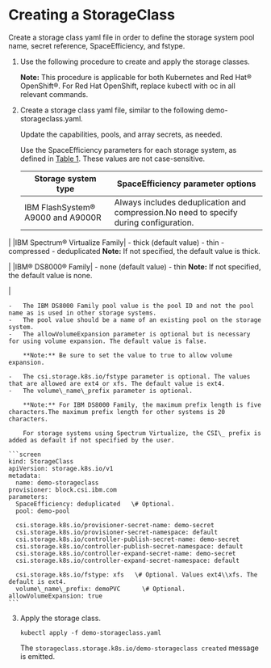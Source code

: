 # Creating a StorageClass

Create a storage class yaml file in order to define the storage system pool name, secret reference, SpaceEfficiency, and fstype.

1.  Use the following procedure to create and apply the storage classes.

    **Note:** This procedure is applicable for both Kubernetes and Red Hat® OpenShift®. For Red Hat OpenShift, replace kubectl with oc in all relevant commands.

2.  Create a storage class yaml file, similar to the following demo-storageclass.yaml.

    Update the capabilities, pools, and array secrets, as needed.

    Use the SpaceEfficiency parameters for each storage system, as defined in [Table 1](#spaceefficiency). These values are not case-sensitive.

    |Storage system type|SpaceEfficiency parameter options|
    |-------------------|---------------------------------|
    |IBM FlashSystem® A9000 and A9000R|Always includes deduplication and compression.No need to specify during configuration.

|
    |IBM Spectrum® Virtualize Family|    -   thick \(default value\)
    -   thin
    -   compressed
    -   deduplicated
 **Note:** If not specified, the default value is thick.

|
    |IBM® DS8000® Family|    -   none \(default value\)
    -   thin
 **Note:** If not specified, the default value is none.

|

    -   The IBM DS8000 Family pool value is the pool ID and not the pool name as is used in other storage systems.
    -   The pool value should be a name of an existing pool on the storage system.
    -   The allowVolumeExpansion parameter is optional but is necessary for using volume expansion. The default value is false.

        **Note:** Be sure to set the value to true to allow volume expansion.

    -   The csi.storage.k8s.io/fstype parameter is optional. The values that are allowed are ext4 or xfs. The default value is ext4.
    -   The volume\_name\_prefix parameter is optional.

        **Note:** For IBM DS8000 Family, the maximum prefix length is five characters.The maximum prefix length for other systems is 20 characters.

        For storage systems using Spectrum Virtualize, the CSI\_ prefix is added as default if not specified by the user.

    ```screen
    kind: StorageClass
    apiVersion: storage.k8s.io/v1
    metadata:
      name: demo-storageclass
    provisioner: block.csi.ibm.com
    parameters:
      SpaceEfficiency: deduplicated   \# Optional.
      pool: demo-pool
    
      csi.storage.k8s.io/provisioner-secret-name: demo-secret
      csi.storage.k8s.io/provisioner-secret-namespace: default
      csi.storage.k8s.io/controller-publish-secret-name: demo-secret
      csi.storage.k8s.io/controller-publish-secret-namespace: default
      csi.storage.k8s.io/controller-expand-secret-name: demo-secret
      csi.storage.k8s.io/controller-expand-secret-namespace: default
    
      csi.storage.k8s.io/fstype: xfs   \# Optional. Values ext4\\xfs. The default is ext4.
      volume\_name\_prefix: demoPVC      \# Optional.
    allowVolumeExpansion: true
    ```

3.  Apply the storage class.

    ```
    kubectl apply -f demo-storageclass.yaml
    ```

    The `storageclass.storage.k8s.io/demo-storageclass created` message is emitted.


